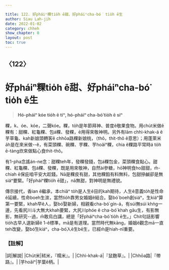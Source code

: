 ```yaml
---

title: 122. 好pháiⁿ粿tio̍h ē甜、好pháiⁿcha-bó͘ tio̍h ē生
author: Siau Lah-jih
date: 2022-01-02
category: chheh
show_chapter: 0
layout: post
toc: true
---
```

  
## 〈122〉
# 好pháiⁿ粿tio̍h ē甜、好pháiⁿcha-bó͘ tio̍h ē生
>**Hó-pháiⁿ kóe tio̍h ē tiⁿ, hó-pháiⁿ cha-bó͘ tio̍h ē siⁿ**

粿，k、óe、kóe，二聲kóe。粿，to̍h是年節拜神、普度ê敬果食物。用chu̍t米做ê粿有：甜粿、紅龜粿、包á粿、發粿，ē用得來敬神明。另外有lām chhì-khak-á ê芋草龜、kah新娘頭轉客ê chhōa路粿新娘桃，（thô，thit-thô ê意思）；用蓬萊米a̍h是在來米做--ê，有菜頭粿、碗粿、芋粿、芋hoâiⁿ粿，chia ê粿路平常時á to̍h ē-tàng炊來做點心食thit-thô。

有1-pha念謠án-ne念：甜粿teh年，發粿發錢，包á粿包金，菜頭粿食點心。甜粿、紅龜粿、包á粿、發粿，既是用來敬神，自然ài參糖，hō͘神明食ho͘甜甜，m̄-chiah ē保庇咱平安大趁錢。Nā是粿皮有甜，其他粿餡有料無料，包甜摻鹹卻是無siáⁿ要緊。「好pháiⁿ粿tio̍h ē甜」，nā無甜，對神明是無禮貌。

傳宗接代，香ian ê繼承，本chiâⁿ to̍h是人生ê目的kah期待，人生ê意義to̍h是性命ê延續，性命boeh生湠，當然tio̍h靠男女婚姻ê結合。娶bó͘ boeh創siáⁿ，生kiáⁿ算第一要緊，khah早ê人，娶bó͘娶新婦，相親看cha-bó͘ gín-á，有súi無súi khǹg一邊，先看尻川斗大無大khah要緊，大尻川phóe ê cha-bó͘ khah gâu生，有影無影，無研究--過，m̄敢烏白講，總是「好pháiⁿcha-bó͘ tio̍h ē生。」Chit句話影響tio̍h古早人選新婦ê 1-ê標準，mā是有道理。當然時代無kāng，婚姻ê觀念mā一直teh改變，娶bó͘生kiáⁿ，cha-bó͘人ē生bē生，已經m̄是hiah-nī重要。

### 【註解】

|詞|解說|
|Chu̍t米|秫米，『糯米』。|
|Chhì-khak-á|『鼠麴草』。|
|Chhōa路|『帶路』。|
|芋hoâiⁿ|芋葉ê柄。|
